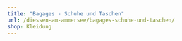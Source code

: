 ```yaml
---
title: "Bagages - Schuhe und Taschen"
url: /diessen-am-ammersee/bagages-schuhe-und-taschen/
shop: Kleidung
---
```

